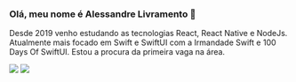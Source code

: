 ### Olá, meu nome é  Alessandre Livramento  👋  

<p>
Desde 2019 venho estudando as tecnologias React, React Native e NodeJs. Atualmente mais focado em Swift e SwiftUI com a Irmandade Swift e 100 Days Of SwiftUI. Estou a procura da primeira vaga na área. 
</p>


  <div> 
  <a href = "mailto:aleliv74@gmail.com"><img src="https://img.shields.io/badge/-Gmail-%23333?style=for-the-badge&logo=gmail&logoColor=white" target="_blank"></a>
  <a href="https://www.linkedin.com/in/alessandre-livramento" target="_blank"><img src="https://img.shields.io/badge/-LinkedIn-%230077B5?style=for-the-badge&logo=linkedin&logoColor=white" target="_blank"></a>
</div>
